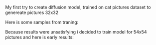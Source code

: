 My first try to create diffusion model, trained on cat pictures dataset to genereate pictures 32x32

Here is some samples from traning:


Because results were unsatisfying i decided to train model for 54x54 pictures and here is early results:
